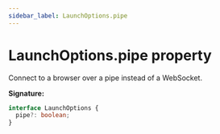 ```yaml
---
sidebar_label: LaunchOptions.pipe
---
```


# LaunchOptions.pipe property

Connect to a browser over a pipe instead of a WebSocket.

**Signature:**

```typescript
interface LaunchOptions {
  pipe?: boolean;
}
```
